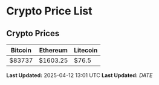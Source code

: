 # Crypto Price List

## Crypto Prices
| Bitcoin | Ethereum | Litecoin |
| ------- | -------- | -------- |
| $83737 | $1603.25 | $76.5 |
**Last Updated:** 2025-04-12 13:01 UTC
**Last Updated:** $DATE$
